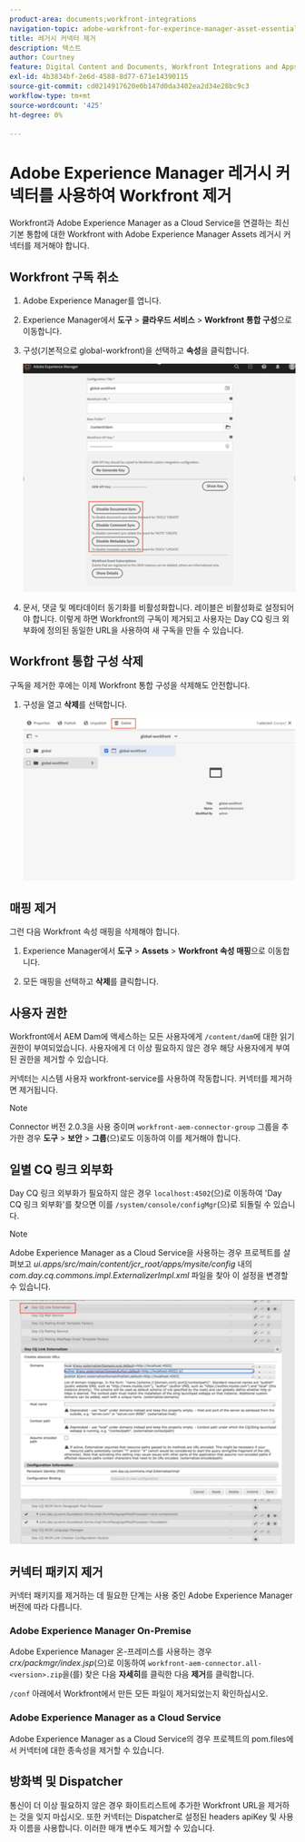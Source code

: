 ```yaml
---
product-area: documents;workfront-integrations
navigation-topic: adobe-workfront-for-experince-manager-asset-essentials
title: 레거시 커넥터 제거
description: 텍스트
author: Courtney
feature: Digital Content and Documents, Workfront Integrations and Apps
exl-id: 4b3834bf-2e6d-4588-8d77-671e14390115
source-git-commit: cd0214917620e0b147d0da3402ea2d34e28bc9c3
workflow-type: tm+mt
source-wordcount: '425'
ht-degree: 0%

---
```


# Adobe Experience Manager 레거시 커넥터를 사용하여 Workfront 제거

Workfront과 Adobe Experience Manager as a Cloud Service을 연결하는 최신 기본 통합에 대한 Workfront with Adobe Experience Manager Assets 레거시 커넥터를 제거해야 합니다.

## Workfront 구독 취소

1. Adobe Experience Manager를 엽니다.
1. Experience Manager에서 **도구** > **클라우드 서비스** > **Workfront 통합 구성**&#x200B;으로 이동합니다.
1. 구성(기본적으로 global-workfront)을 선택하고 **속성**&#x200B;을 클릭합니다.

   ![workfront에서 구독 취소](assets/unsubscribe-from-workfront.png)

1. 문서, 댓글 및 메타데이터 동기화를 비활성화합니다. 레이블은 비활성화로 설정되어야 합니다.
이렇게 하면 Workfront의 구독이 제거되고 사용자는 Day CQ 링크 외부화에 정의된 동일한 URL을 사용하여 새 구독을 만들 수 있습니다.

## Workfront 통합 구성 삭제

구독을 제거한 후에는 이제 Workfront 통합 구성을 삭제해도 안전합니다.

1. 구성을 열고 **삭제**&#x200B;를 선택합니다.

   ![구성 삭제](assets/delete-wf-configuration.png)

## 매핑 제거

그런 다음 Workfront 속성 매핑을 삭제해야 합니다.

1. Experience Manager에서 **도구** > **Assets** > **Workfront 속성 매핑**&#x200B;으로 이동합니다.

1. 모든 매핑을 선택하고 **삭제**&#x200B;를 클릭합니다.

## 사용자 권한

Workfront에서 AEM Dam에 액세스하는 모든 사용자에게 `/content/dam`에 대한 읽기 권한이 부여되었습니다. 사용자에게 더 이상 필요하지 않은 경우 해당 사용자에게 부여된 권한을 제거할 수 있습니다.

커넥터는 시스템 사용자 workfront-service를 사용하여 작동합니다. 커넥터를 제거하면 제거됩니다.

>[!NOTE]
>
>Connector 버전 2.0.3을 사용 중이며 `workfront-aem-connector-group` 그룹을 추가한 경우 **도구** > **보안** > **그룹**(으)로도 이동하여 이를 제거해야 합니다.

## 일별 CQ 링크 외부화

Day CQ 링크 외부화가 필요하지 않은 경우 `localhost:4502`(으)로 이동하여 &#39;Day CQ 링크 외부화&#39;를 찾으면 이를 `/system/console/configMgr`(으)로 되돌릴 수 있습니다.

>[!NOTE]
>
>Adobe Experience Manager as a Cloud Service을 사용하는 경우 프로젝트를 살펴보고 _ui.apps/src/main/content/jcr_root/apps/mysite/config_ 내의 _com.day.cq.commons.impl.ExternalizerImpl.xml_ 파일을 찾아 이 설정을 변경할 수 있습니다.

![일 CQ 링크 외부화](assets/Day-CQ-Link-Externalizer.png)

## 커넥터 패키지 제거

커넥터 패키지를 제거하는 데 필요한 단계는 사용 중인 Adobe Experience Manager 버전에 따라 다릅니다.

### Adobe Experience Manager On-Premise

Adobe Experience Manager 온-프레미스를 사용하는 경우 _crx/packmgr/index.jsp_(으)로 이동하여 `workfront-aem-connector.all-<version>.zip`을(를) 찾은 다음 **자세히**&#x200B;를 클릭한 다음 **제거**&#x200B;를 클릭합니다.

`/conf` 아래에서 Workfront에서 만든 모든 파일이 제거되었는지 확인하십시오.

### Adobe Experience Manager as a Cloud Service

Adobe Experience Manager as a Cloud Service의 경우 프로젝트의 pom.files에서 커넥터에 대한 종속성을 제거할 수 있습니다.

## 방화벽 및 Dispatcher

통신이 더 이상 필요하지 않은 경우 화이트리스트에 추가한 Workfront URL을 제거하는 것을 잊지 마십시오. 또한 커넥터는 Dispatcher로 설정된 headers apiKey 및 사용자 이름을 사용합니다. 이러한 매개 변수도 제거할 수 있습니다.
